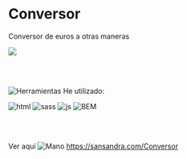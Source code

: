 # Conversor
Conversor de euros a otras maneras

<a href="https://sansandra.com/Bee" title="sansandra.com">
    <img src="https://user-images.githubusercontent.com/106440634/185791970-b04d874e-8afd-4453-8739-f124296cf4dd.jpg">
</a>

<br></br>

![Herramientas](https://user-images.githubusercontent.com/106440634/176454769-f633e6cf-b895-4a56-a98a-b6160052d27d.png) He utilizado:

![html](https://user-images.githubusercontent.com/106440634/176455016-cee9830a-f6b1-489e-badb-3fa39a96edd4.png)
![sass](https://user-images.githubusercontent.com/106440634/176455021-cb898841-9325-46e3-881c-ebd86982afd5.png)
![js](https://user-images.githubusercontent.com/106440634/185792012-601ef9aa-4190-4941-a6ae-11a486432da1.png)
![BEM](https://user-images.githubusercontent.com/106440634/176455203-b3023706-827b-47d0-853b-5590b655a7e9.png)

<br></br>

Ver aquí ![Mano](https://user-images.githubusercontent.com/106440634/176457795-6644f074-1763-4788-bd62-68a5077f23a3.png) https://sansandra.com/Conversor

